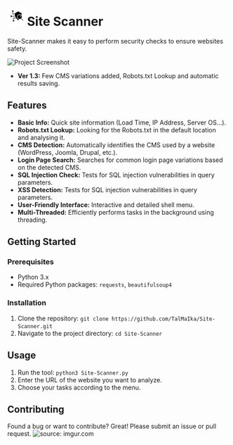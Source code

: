 # ![icon](src/icons8-security-scan-45.png)Site Scanner

Site-Scanner makes it easy to perform security checks to ensure websites safety. 

![Project Screenshot](Runtime.gif)

- **Ver 1.3:** Few CMS variations added, Robots.txt Lookup and automatic results saving.

## Features

- **Basic Info:** Quick site information (Load Time, IP Address, Server OS...).
- **Robots.txt Lookup:** Looking for the Robots.txt in the default location and analysing it.
- **CMS Detection:** Automatically identifies the CMS used by a website (WordPress, Joomla, Drupal, etc.).
- **Login Page Search:** Searches for common login page variations based on the detected CMS.
- **SQL Injection Check:** Tests for SQL injection vulnerabilities in query parameters.
- **XSS Detection:** Tests for SQL injection vulnerabilities in query parameters.
- **User-Friendly Interface:** Interactive and detailed shell menu.
- **Multi-Threaded:** Efficiently performs tasks in the background using threading.


## Getting Started

### Prerequisites

- Python 3.x
- Required Python packages: `requests`, `beautifulsoup4`

### Installation

1. Clone the repository: `git clone https://github.com/TalMaIka/Site-Scanner.git`
2. Navigate to the project directory: `cd Site-Scanner`

## Usage

1. Run the tool: `python3 Site-Scanner.py`
2. Enter the URL of the website you want to analyze.
4. Choose your tasks according to the menu.

## Contributing

Found a bug or want to contribute? Great! Please submit an issue or pull request.
<img src="https://i.imgur.com/X0o5wuc.png" title="source: imgur.com" />
